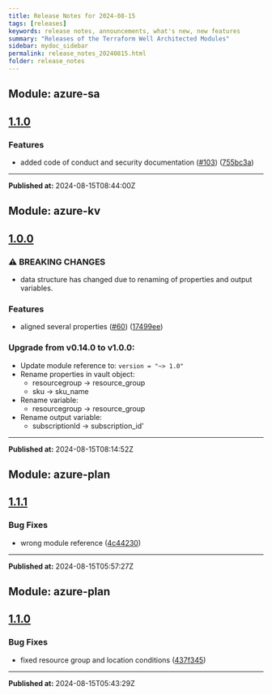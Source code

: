 ```yaml
---
title: Release Notes for 2024-08-15
tags: [releases]
keywords: release notes, announcements, what's new, new features
summary: "Releases of the Terraform Well Architected Modules"
sidebar: mydoc_sidebar
permalink: release_notes_20240815.html
folder: release_notes
---
```


## Module: azure-sa
## [1.1.0](https://github.com/CloudNationHQ/terraform-azure-sa/releases/tag/v1.1.0)


### Features

* added code of conduct and security documentation ([#103](https://github.com/CloudNationHQ/terraform-azure-sa/issues/103)) ([755bc3a](https://github.com/CloudNationHQ/terraform-azure-sa/commit/755bc3a342573f140e2b8b6485e301a30297f2d4))

---

**Published at:** 2024-08-15T08:44:00Z

## Module: azure-kv
## [1.0.0](https://github.com/CloudNationHQ/terraform-azure-kv/releases/tag/v1.0.0)


### ⚠ BREAKING CHANGES

* data structure has changed due to renaming of properties and output variables.

### Features

* aligned several properties ([#60](https://github.com/CloudNationHQ/terraform-azure-kv/issues/60)) ([17499ee](https://github.com/CloudNationHQ/terraform-azure-kv/commit/17499ee05026d38d943b7e65868adc7db72f2d34))

### Upgrade from v0.14.0 to v1.0.0:

- Update module reference to: `version = "~> 1.0"`
- Rename properties in vault object:
  - resourcegroup -> resource_group
  - sku -> sku_name
- Rename variable:
  - resourcegroup -> resource_group
- Rename output variable:
  - subscriptionId -> subscription_id'

---

**Published at:** 2024-08-15T08:14:52Z

## Module: azure-plan
## [1.1.1](https://github.com/CloudNationHQ/terraform-azure-plan/releases/tag/v1.1.1)


### Bug Fixes

* wrong module reference ([4c44230](https://github.com/CloudNationHQ/terraform-azure-plan/commit/4c44230a22ec8a5b1be2cdef9a73e8ef52ce5c80))

---

**Published at:** 2024-08-15T05:57:27Z

## Module: azure-plan
## [1.1.0](https://github.com/CloudNationHQ/terraform-azure-plan/releases/tag/v1.1.0)

### Bug Fixes

* fixed resource group and location conditions ([437f345](https://github.com/CloudNationHQ/terraform-azure-plan/commit/437f3451412d3073678d33e1108c751619ebf126))

---

**Published at:** 2024-08-15T05:43:29Z

